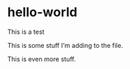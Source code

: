 # hello-world
This is a test




This is some stuff I'm adding to the file.



This is even more stuff.
